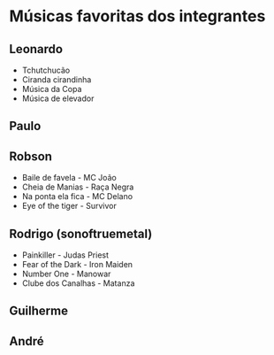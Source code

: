 # Músicas favoritas dos integrantes

## Leonardo

* Tchutchucão
* Ciranda cirandinha
* Música da Copa
* Música de elevador

## Paulo

## Robson

* Baile de favela - MC João
* Cheia de Manias - Raça Negra
* Na ponta ela fica - MC Delano
* Eye of the tiger - Survivor

## Rodrigo (sonoftruemetal)

* Painkiller - Judas Priest
* Fear of the Dark - Iron Maiden
* Number One - Manowar
* Clube dos Canalhas - Matanza

## Guilherme

## André
